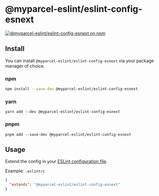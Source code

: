 # @myparcel-eslint/eslint-config-esnext

[![@myparcel-eslint/eslint-config-esnext on npm](https://img.shields.io/npm/v/@myparcel-eslint/eslint-config-esnext?style=for-the-badge)](https://npmjs.com/package/@myparcel-eslint/eslint-config-esnext)

## Install

You can install `@myparcel-eslint/eslint-config-esnext` via your package manager of choice.

### npm

```bash
npm install --save-dev @myparcel-eslint/eslint-config-esnext
```

### yarn

```shell
yarn add --dev @myparcel-eslint/eslint-config-esnext
```

### pnpm

```shell
pnpm add --save-dev @myparcel-eslint/eslint-config-esnext
```

## Usage

Extend the config in your [ESLint configuration file].

Example: `.eslintrc`

```json
{
  "extends": "@myparcel-eslint/eslint-config-esnext"
}
```

[ESLint configuration file]: https://eslint.org/docs/user-guide/configuring
